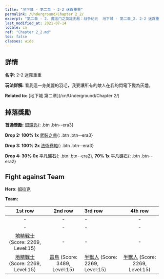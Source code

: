 ```yaml
---
title: "地下城 - 第二章 - 2-2 迷霧重重"
permalink: /Underground/Chapter 2_2/
excerpt: "第二章 - 2. 魔法门之英雄无敌：战争纪元  地下城 - 第二章_2. 2-2 迷霧重重"
last_modified_at: 2021-07-14
locale: cn
ref: "Chapter 2_2.md"
toc: false
classes: wide
---
```


## 詳情

 **名字:** 2-2 迷霧重重

 **玩法詳解:**       看我這一身美麗的羽毛，我要讓所有的敵人在我的閃電下變為灰燼。

 **Related to:** [地下城 第二章](/cn/Underground/Chapter 2/)

## 掉落獎勵

 **首通獎勵:** [銀鑰匙](/cn/Items/con_693/){: .btn .btn--era3}

 **Drop 2:** **100% 1x** [武裝之書](/cn/Items/mat_18/){: .btn .btn--era3}

 **Drop 3:** **100% 2x** [法術卷軸](/cn/Items/con_694/){: .btn .btn--era3}

 **Drop 4:** **30% 0x** [平凡礦石](/cn/Items/mat_6/){: .btn .btn--era2}, **70% 1x** [平凡礦石](/cn/Items/mat_6/){: .btn .btn--era2}


## Fight against Team
 **Hero:** [姆拉克](/cn/heroes/Mullich/)

 **Team:**


  | 1st row | 2nd row | 3rd row | 4th row |
  |:----:|:----:|:----|:----:|
  | - | - | - | - |
  | - | - | - | - |
  | [地精戰士](/cn/units/Goblin/) (Score: 2269, Level:15)  | - | - | - |
  | [地精戰士](/cn/units/Goblin/) (Score: 2269, Level:15)  | [雷鳥](/cn/units/Roc/) (Score: 3489, Level:15)  | [半獸人](/cn/units/Orc/) (Score: 2269, Level:15)  | [半獸人](/cn/units/Orc/) (Score: 2269, Level:15)  |


